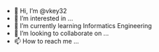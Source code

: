 - 👋 Hi, I’m @vkey32
- 👀 I’m interested in ...
- 🌱 I’m currently learning Informatics Engineering
- 💞️ I’m looking to collaborate on ...
- 📫 How to reach me ...

<!---
vkey32/vkey32 is a ✨ special ✨ repository because its `README.md` (this file) appears on your GitHub profile.
You can click the Preview link to take a look at your changes.
--->
